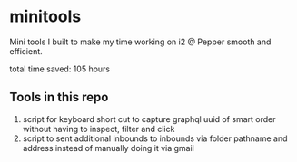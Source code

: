 # minitools

Mini tools I built to make my time working on i2 @ Pepper smooth and efficient.

total time saved: 105 hours 

## Tools in this repo
1. script for keyboard short cut to capture graphql uuid of smart order without having to inspect, filter and click
2. script to sent additional inbounds to inbounds via folder pathname and address instead of manually doing it via gmail

